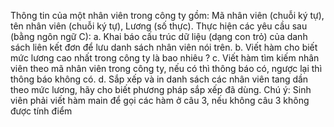Thông tin của một nhân viên trong công ty gồm: Mã nhân viên (chuỗi
ký tự), tên nhân viên (chuỗi ký tự), Lương (số thực). Thực hiện các yêu cầu sau (bằng
ngôn ngữ C):
a. Khai báo cấu trúc dữ liệu (dạng con trỏ) của danh sách liên kết đơn để lưu danh sách
nhân viên nói trên.
b. Viết hàm cho biết mức lương cao nhất trong công ty là bao nhiêu ?
c. Viết hàm tìm kiếm nhân viên theo mã nhân viên trong công ty, nếu có thì thông báo
có, ngược lại thì thông báo không có.
d. Sắp xếp và in danh sách các nhân viên tang dần theo mức lương, hãy cho biết
phương pháp sắp xếp đã dùng.
Chú ý: Sinh viên phải viết hàm main để gọi các hàm ở câu 3, nếu không câu 3 không
được tính điểm
